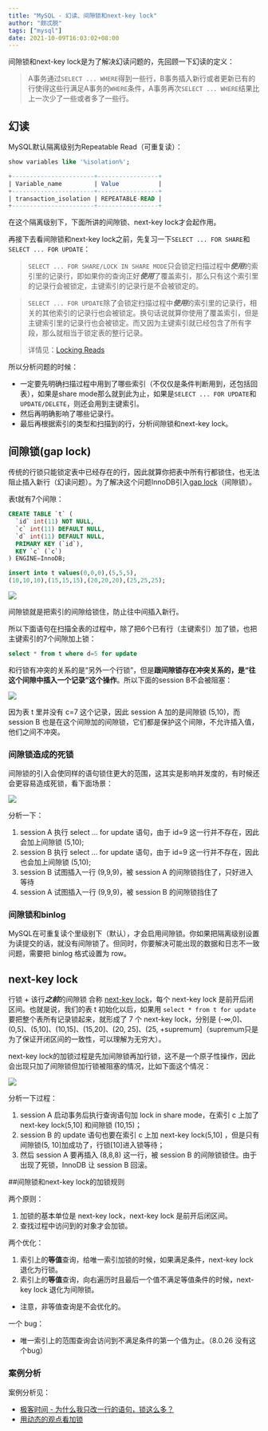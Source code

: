 ```yaml
---
title: "MySQL - 幻读、间隙锁和next-key lock"
author: "颇忒脱"
tags: ["mysql"]
date: 2021-10-09T16:03:02+08:00
---
```


<!--more-->

间隙锁和next-key lock是为了解决幻读问题的，先回顾一下幻读的定义：

> A事务通过`SELECT ... WHERE`得到一些行，B事务插入新行或者更新已有的行使得这些行满足A事务的`WHERE`条件，A事务再次`SELECT ... WHERE`结果比上一次少了一些或者多了一些行。

## 幻读

MySQL默认隔离级别为Repeatable Read（可重复读）：

```sql
show variables like '%isolation%';

+-----------------------+-----------------+
| Variable_name         | Value           |
+-----------------------+-----------------+
| transaction_isolation | REPEATABLE-READ |
+-----------------------+-----------------+
```

在这个隔离级别下，下面所讲的间隙锁、next-key lock才会起作用。

再接下去看间隙锁和next-key lock之前，先复习一下`SELECT ... FOR SHARE`和`SELECT ... FOR UPDATE`：

> `SELECT ... FOR SHARE/LOCK IN SHARE MODE`只会锁定扫描过程中***使用***的索引里的记录行，即如果你的查询正好***使用***了覆盖索引，那么只有这个索引里的记录行会被锁定，主键索引的记录行是不会被锁定的。

> `SELECT ... FOR UPDATE`除了会锁定扫描过程中***使用***的索引里的记录行，相关的其他索引的记录行也会被锁定。换句话说就算你使用了覆盖索引，但是主键索引里的记录行也会被锁定。而又因为主键索引就已经包含了所有字段，那么就相当于锁定表的整行记录。
>
> 详情见：[Locking Reads][3]

所以分析问题的时候：

* 一定要先明确扫描过程中用到了哪些索引（不仅仅是条件判断用到，还包括回表），如果是share mode那么就到此为止，如果是`SELECT ... FOR UPDATE`和`UPDATE/DELETE`，则还会用到主键索引。
* 然后再明确影响了哪些记录行。
* 最后再根据索引的类型和扫描到的行，分析间隙锁和next-key lock。

## 间隙锁(gap lock)

传统的行锁只能锁定表中已经存在的行，因此就算你把表中所有行都锁住，也无法阻止插入新行（幻读问题）。为了解决这个问题InnoDB引入[gap lock][1]（间隙锁）。

表t就有7个间隙：

```sql
CREATE TABLE `t` (
  `id` int(11) NOT NULL,
  `c` int(11) DEFAULT NULL,
  `d` int(11) DEFAULT NULL,
  PRIMARY KEY (`id`),
  KEY `c` (`c`)
) ENGINE=InnoDB;

insert into t values(0,0,0),(5,5,5),
(10,10,10),(15,15,15),(20,20,20),(25,25,25);
```

![](gap.webp)

间隙锁就是把索引的间隙给锁住，防止往中间插入新行。

所以下面语句在扫描全表的过程中，除了把6个已有行（主键索引）加了锁，也把主键索引的7个间隙加上锁：

```sql
select * from t where d=5 for update
```

和行锁有冲突的关系的是“另外一个行锁”，但是**跟间隙锁存在冲突关系的，是“往这个间隙中插入一个记录”这个操作**。所以下面的session B不会被阻塞：

![](gap-2.webp)

因为表 t 里并没有 c=7 这个记录，因此 session A 加的是间隙锁 (5,10)，而 session B 也是在这个间隙加的间隙锁，它们都是保护这个间隙，不允许插入值，他们之间不冲突。

### 间隙锁造成的死锁

间隙锁的引入会使同样的语句锁住更大的范围，这其实是影响并发度的，有时候还会更容易造成死锁，看下面场景：

![](dead-lock.webp)

分析一下：

1. session A 执行 select … for update 语句，由于 id=9 这一行并不存在，因此会加上间隙锁 (5,10);
2. session B 执行 select … for update 语句，由于 id=9 这一行并不存在，因此也会加上间隙锁 (5,10);
3. session B 试图插入一行 (9,9,9)，被 session A 的间隙锁挡住了，只好进入等待
4. session A 试图插入一行 (9,9,9)，被 session B 的间隙锁挡住了

### 间隙锁和binlog

MySQL在可重复读个里级别下（默认），才会启用间隙锁。你如果把隔离级别设置为读提交的话，就没有间隙锁了。但同时，你要解决可能出现的数据和日志不一致问题，需要把 binlog 格式设置为 row。

## next-key lock

行锁 + 该行***之前***的间隙锁 合称 [next-key lock][2]，每个 next-key lock 是前开后闭区间。也就是说，我们的表 t 初始化以后，如果用 `select * from t for update` 要把整个表所有记录锁起来，就形成了 7 个 next-key lock，分别是 (-∞,0]、(0,5]、(5,10]、(10,15]、(15,20]、(20, 25]、(25, +supremum]（supremum只是为了保证开闭区间的一致性，可以理解为无穷大）。

next-key lock的加锁过程是先加间隙锁再加行锁，这不是一个原子性操作，因此会出现只加了间隙锁但加行锁被阻塞的情况，比如下面这个情况：

![](next-key-lock-half.webp)

分析一下过程：

1. session A 启动事务后执行查询语句加 lock in share mode，在索引 c 上加了 next-key lock(5,10] 和间隙锁 (10,15)；
2. session B 的 update 语句也要在索引 c 上加 next-key lock(5,10] ，但是只有间隙锁(5, 10]加成功了，行锁[10]进入锁等待；
3. 然后 session A 要再插入 (8,8,8) 这一行，被 session B 的间隙锁锁住。由于出现了死锁，InnoDB 让 session B 回滚。

##间隙锁和next-key lock的加锁规则

两个原则：

1. 加锁的基本单位是 next-key lock，next-key lock 是前开后闭区间。
2. 查找过程中访问到的对象才会加锁。

两个优化：

1. 索引上的**等值**查询，给唯一索引加锁的时候，如果满足条件，next-key lock 退化为行锁。
2. 索引上的**等值**查询，向右遍历时且最后一个值不满足等值条件的时候，next-key lock 退化为间隙锁。
* 注意，非等值查询是不会优化的。

一个 bug：

* 唯一索引上的范围查询会访问到不满足条件的第一个值为止。（8.0.26 没有这个bug）

### 案例分析

案例分析见：

*  [极客时间 - 为什么我只改一行的语句，锁这么多？][4]
* [用动态的观点看加锁][5]

[1]: https://dev.mysql.com/doc/refman/8.0/en/glossary.html#glos_gap_lock
[2]: https://dev.mysql.com/doc/refman/8.0/en/glossary.html#glos_next_key_lock
[3]: https://dev.mysql.com/doc/refman/8.0/en/innodb-locking-reads.html
[4]: https://time.geekbang.org/column/article/75659
[5]: https://time.geekbang.org/column/article/78427

